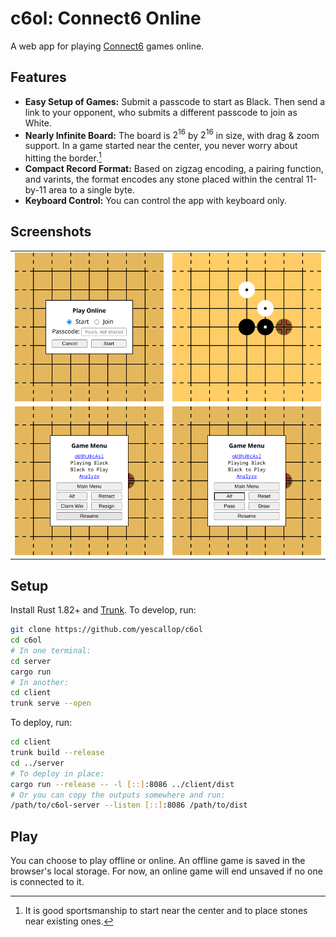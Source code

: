 # c6ol: Connect6 Online

A web app for playing [Connect6] games online.

[Connect6]: https://en.wikipedia.org/wiki/Connect6

## Features

- **Easy Setup of Games:** Submit a passcode to start as Black. Then send a link to your opponent, who submits a different passcode to join as White.
- **Nearly Infinite Board:** The board is $2^{16}$ by $2^{16}$ in size, with drag & zoom support. In a game started near the center, you never worry about hitting the border.[^1]
- **Compact Record Format:** Based on zigzag encoding, a pairing function, and varints, the format encodes any stone placed within the central 11-by-11 area to a single byte.
- **Keyboard Control:** You can control the app with keyboard only.

[^1]: It is good sportsmanship to start near the center and to place stones near existing ones.

## Screenshots

<table>
  <tr>
    <td><img alt="Online Dialog" src="assets/online-dialog.png" /></td>
    <td><img alt="Game Play" src="assets/game-play.png" /></td>
  </tr>
  <tr>
    <td><img alt="Game Menu" src="assets/game-menu.png" /></td>
    <td><img alt="Game Menu Alt" src="assets/game-menu-alt.png" /></td>
  </tr>
</table>

## Setup

Install Rust 1.82+ and [Trunk](https://trunkrs.dev/). To develop, run:

```sh
git clone https://github.com/yescallop/c6ol
cd c6ol
# In one terminal:
cd server
cargo run
# In another:
cd client
trunk serve --open
```

To deploy, run:

```sh
cd client
trunk build --release
cd ../server
# To deploy in place:
cargo run --release -- -l [::]:8086 ../client/dist
# Or you can copy the outputs somewhere and run:
/path/to/c6ol-server --listen [::]:8086 /path/to/dist
```

## Play

You can choose to play offline or online.
An offline game is saved in the browser's local storage.
For now, an online game will end unsaved if no one is connected to it.
